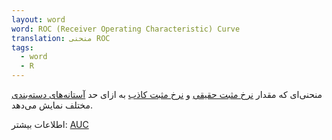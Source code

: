 ```yaml
---
layout: word
word: ROC (Receiver Operating Characteristic) Curve
translation: منحنی ROC
tags:
  - word
  - R
---
```

منحنی‌ای که مقدار [نرخ مثبت حقیقی](/T/true_positive_rate_(tpr)) و [نرخ مثبت کاذب](/F/false_positive_rate_(fpr)) به ازای حد [آستانه‌های دسته‌بندی](/C/classification_threshold) مختلف نمایش می‌دهد.

اطلاعات بیشتر: [AUC](/A/auc_(area_under_the_roc_curve))
